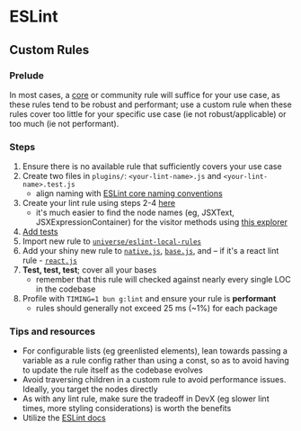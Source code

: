 # ESLint

## Custom Rules

### Prelude

In most cases, a [core](https://eslint.org/docs/latest/rules/) or community rule will suffice for your use case, as these rules tend to be robust and performant; use a custom rule when these rules cover too little for your specific use case (ie not robust/applicable) or too much (ie not performant).

### Steps

1. Ensure there is no available rule that sufficiently covers your use case
2. Create two files in `plugins/`: `<your-lint-name>.js` and `<your-lint-name>.test.js`
   - align naming with [ESLint core naming conventions](https://eslint.org/docs/latest/contribute/core-rules#rule-naming-conventions)
3. Create your lint rule using steps 2-4 [here](https://eslint.org/docs/latest/extend/custom-rule-tutorial#step-2-stub-out-the-rule-file)
   - it's much easier to find the node names (eg, JSXText, JSXExpressionContainer) for the visitor methods using [this explorer](https://astexplorer.net/)
4. [Add tests](https://eslint.org/docs/latest/extend/custom-rule-tutorial#step-6-write-the-test)
5. Import new rule to [`universe/eslint-local-rules`](../../eslint-local-rules.js)
6. Add your shiny new rule to [`native.js`](./native.js), [`base.js`](./base.js), and – if it's a react lint rule - [`react.js`](./react.js)
7. **Test, test, test**; cover all your bases
   - remember that this rule will checked against nearly every single LOC in the codebase
8. Profile with `TIMING=1 bun g:lint` and ensure your rule is **performant**
   - rules should generally not exceed 25 ms (~1%) for each package

### Tips and resources

- For configurable lists (eg greenlisted elements), lean towards passing a variable as a rule config rather than using a const, so as to avoid having to update the rule itself as the codebase evolves
- Avoid traversing children in a custom rule to avoid performance issues. Ideally, you target the nodes directly
- As with any lint rule, make sure the tradeoff in DevX (eg slower lint times, more styling considerations) is worth the benefits
- Utilize the [ESLint docs](https://eslint.org/docs/latest/extend/custom-rules)
